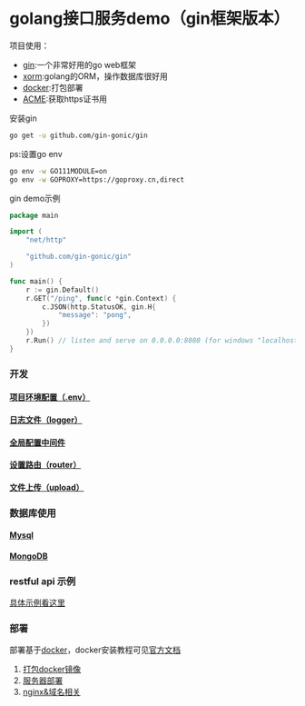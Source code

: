  # golang接口服务demo（gin框架版本）

项目使用：  
+ [gin](https://github.com/gin-gonic/gin):一个非常好用的go web框架  
+ [xorm](https://xorm.io/):golang的ORM，操作数据库很好用
+ [docker](https://www.docker.com/):打包部署
+ [ACME](https://github.com/acmesh-official/acme.sh):获取https证书用

安装gin
```sh
go get -u github.com/gin-gonic/gin
```
ps:设置go env
```sh
go env -w GO111MODULE=on
go env -w GOPROXY=https://goproxy.cn,direct
```

gin demo示例
```go
package main

import (
	"net/http"

	"github.com/gin-gonic/gin"
)

func main() {
	r := gin.Default()
	r.GET("/ping", func(c *gin.Context) {
		c.JSON(http.StatusOK, gin.H{
			"message": "pong",
		})
	})
	r.Run() // listen and serve on 0.0.0.0:8080 (for windows "localhost:8080")
}
```

### 开发

#### [项目环境配置（.env）](./docs/env.md)
#### [日志文件（logger）](./docs/log.md)
#### [全局配置中间件](./docs/globalConf.md)
#### [设置路由（router）](./docs/router.md)
#### [文件上传（upload）]()

### 数据库使用

#### [Mysql](./docs/mysql.md)
#### [MongoDB](./docs/mongodb.md)
### restful api 示例
[具体示例看这里](./docs/restful.md)


### 部署

部署基于[docker](https://www.docker.com/)，docker安装教程可见[官方文档](https://docs.docker.com/get-docker/)

1. [打包docker镜像](./docs/build.md)
2. [服务器部署](./docs/deploy.md)
3. [nginx&域名相关](./docs/domain.md)
